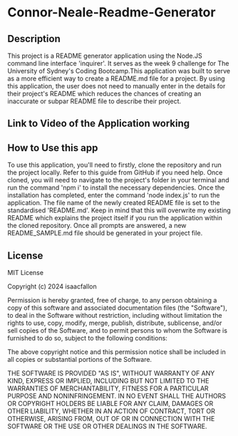 # Connor-Neale-Readme-Generator

## Description
This project is a README generator application using the Node.JS command line interface 'inquirer'. It serves as the week 9 challenge for The University of Sydney's Coding Bootcamp.This application was built to serve as a more efficient way to create a README.md file for a project. By using this application, the user does not need to manually enter in the details for their project's README which reduces the chances of creating an inaccurate or subpar README file to describe their project.

## Link to Video of the Application working


## How to Use this app
To use this application, you'll need to firstly, clone the repository and run the project locally. Refer to this guide from GitHub if you need help.
Once cloned, you will need to navigate to the project's folder in your terminal and run the command 'npm i' to install the necessary dependencies.
Once the installation has completed, enter the command 'node index.js' to run the application.
The file name of the newly created README file is set to the standardised 'README.md'. Keep in mind that this will overwrite my existing README which explains the project itself if you run the application within the cloned repository.
Once all prompts are answered, a new README_SAMPLE.md file should be generated in your project file.

## License
MIT License

Copyright (c) 2024 isaacfallon

Permission is hereby granted, free of charge, to any person obtaining a copy of this software and associated documentation files (the "Software"), to deal in the Software without restriction, including without limitation the rights to use, copy, modify, merge, publish, distribute, sublicense, and/or sell copies of the Software, and to permit persons to whom the Software is furnished to do so, subject to the following conditions:

The above copyright notice and this permission notice shall be included in all copies or substantial portions of the Software.

THE SOFTWARE IS PROVIDED "AS IS", WITHOUT WARRANTY OF ANY KIND, EXPRESS OR IMPLIED, INCLUDING BUT NOT LIMITED TO THE WARRANTIES OF MERCHANTABILITY, FITNESS FOR A PARTICULAR PURPOSE AND NONINFRINGEMENT. IN NO EVENT SHALL THE AUTHORS OR COPYRIGHT HOLDERS BE LIABLE FOR ANY CLAIM, DAMAGES OR OTHER LIABILITY, WHETHER IN AN ACTION OF CONTRACT, TORT OR OTHERWISE, ARISING FROM, OUT OF OR IN CONNECTION WITH THE SOFTWARE OR THE USE OR OTHER DEALINGS IN THE SOFTWARE.
